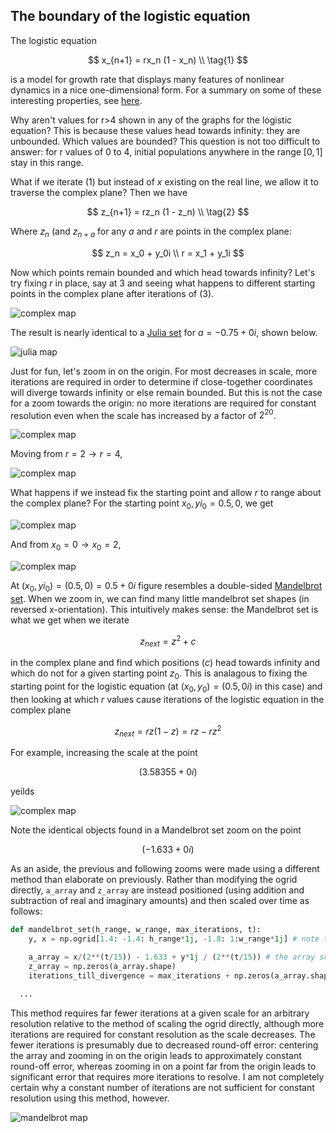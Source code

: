 ## The boundary of the logistic equation

The logistic equation

$$
x_{n+1} = rx_n (1 - x_n) \\
\tag{1}
$$

is a model for growth rate that displays many features of nonlinear dynamics in a nice one-dimensional form. For a summary on some of these interesting properties, see [here](/logistic-map.md).

Why aren't values for r>4 shown in any of the graphs for the logistic equation? This is because these values head towards infinity: they are unbounded.  Which values are bounded? This question is not too difficult to answer: for r values of 0 to 4, initial populations anywhere in the range $[0, 1]$ stay in this range.  

What if we iterate (1) but instead of $x$ existing on the real line, we allow it to traverse the complex plane? Then we have

$$
z_{n+1} = rz_n (1 - z_n) \\
\tag{2}
$$

Where $z_n$ (and $z_{n+a}$ for any $a$ and $r$ are points in the complex plane:

$$
z_n = x_0 + y_0i \\
r = x_1 + y_1i
$$

Now which points remain bounded and which head towards infinity?  Let's try fixing $r$ in place, say at $3$ and seeing what happens to different starting points in the complex plane after iterations of (3).  

![complex map]({{https://blbadger.github.io}}/logistic_map/logistic_boundary_3_fixed_r.png)

The result is nearly identical to a [Julia set](/julia-sets.md) for $a = -0.75 + 0i$, shown below.

![julia map]({{https://blbadger.github.io}}/logistic_map/julia_-0.75.png)

Just for fun, let's zoom in on the origin.  For most decreases in scale, more iterations are required in order to determine if close-together coordinates will diverge towards infinity or else remain bounded.  But this is not the case for a zoom towards the origin: no more iterations are required for constant resolution even when the scale has increased by a factor of $2^{20}$.

![complex map]({{https://blbadger.github.io}}/logistic_map/logistic_bound_fixed_r.gif)

Moving from $r=2 \to r=4$, 

![complex map]({{https://blbadger.github.io}}/logistic_map/logistic_boundary_fixed_r.gif)

What happens if we instead fix the starting point and allow $r$ to range about the complex plane? For the starting point $x_0, yi_0 = 0.5, 0$, we get 

![complex map]({{https://blbadger.github.io}}/logistic_map/logistic_bound_0.5.png)

And from $x_0 = 0 \to x_0 = 2$, 

![complex map]({{https://blbadger.github.io}}/logistic_map/logistic_boundary_fixed_start.gif)

At $(x_0, yi_0) = (0.5, 0) = 0.5 + 0i$ figure resembles a double-sided [Mandelbrot set](/mandelbrot-set.md).  When we zoom in, we can find many little mandelbrot set shapes (in reversed x-orientation).  This intuitively makes sense: the Mandelbrot set is what we get when we iterate 

$$
z_{next} = z^2 + c
$$

in the complex plane and find which positions ($c$) head towards infinity and which do not for a given starting point $z_0$.  This is analagous to fixing the starting point for the logistic equation (at $(x_0, y_0) = (0.5, 0i)$ in this case) and then looking at which $r$ values cause iterations of the logistic equation in the complex plane

$$
z_{next} = rz(1-z) = rz - rz^2
$$

For example, increasing the scale at the point 

$$
(3.58355 + 0i)
$$

yeilds

![complex map]({{https://blbadger.github.io}}/logistic_map/logistic_bound_zoom.gif)

Note the identical objects found in a Mandelbrot set zoom on the point 

$$
(-1.633 + 0i)
$$

As an aside, the previous and following zooms were made using a different method than elaborate on previously.  Rather than modifying the ogrid directly, `a_array` and `z_array` are instead positioned (using addition and subtraction of real and imaginary amounts) and then scaled over time as follows:

```python
def mandelbrot_set(h_range, w_range, max_iterations, t):
	y, x = np.ogrid[1.4: -1.4: h_range*1j, -1.8: 1:w_range*1j] # note that the ogrid does not scale

	a_array = x/(2**(t/15)) - 1.633 + y*1j / (2**(t/15)) # the array scales instead
	z_array = np.zeros(a_array.shape)
	iterations_till_divergence = max_iterations + np.zeros(a_array.shape)
  
  ...
```

This method requires far fewer iterations at a given scale for an arbitrary resolution relative to the method of scaling the ogrid directly, although more iterations are required for constant resolution as the scale decreases.  The fewer iterations is presumably due to decreased round-off error: centering the array and zooming in on the origin leads to approximately constant round-off error, whereas zooming in on a point far from the origin leads to significant error that requires more iterations to resolve.  I am not completely certain why a constant number of iterations are not sufficient for constant resolution using this method, however. 

![mandelbrot map]({{https://blbadger.github.io}}/logistic_map/mandelbrot_zoom_frame.gif)
